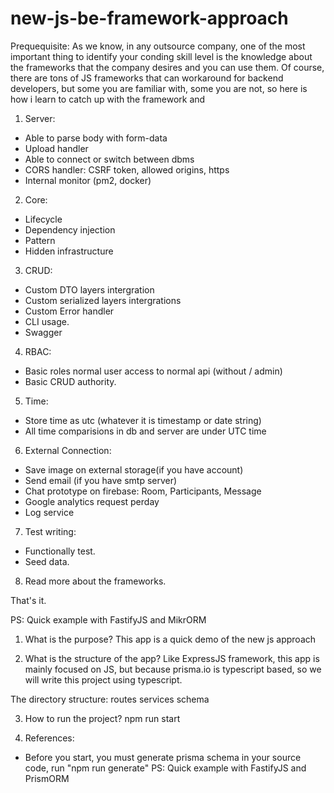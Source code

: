 # new-js-be-framework-approach

Prequequisite: As we know, in any outsource company, one of the most important thing to identify your conding skill level is the knowledge about the frameworks that the company desires and you can use them. Of course, there are tons of JS frameworks that can workaround for backend developers, but some you are familiar with, some you are not, so here is how i learn to catch up with the framework and 

1) Server:
- Able to parse body with form-data
- Upload handler
- Able to connect or switch between dbms
- CORS handler: CSRF token, allowed origins, https
- Internal monitor (pm2, docker)

2) Core:
- Lifecycle
- Dependency injection
- Pattern
- Hidden infrastructure

3) CRUD:
- Custom DTO layers intergration
- Custom serialized layers intergrations
- Custom Error handler
- CLI usage.
- Swagger

4) RBAC:
- Basic roles normal user access to normal api (without / admin)
- Basic CRUD authority.

5) Time:
- Store time as utc (whatever it is timestamp or date string)
- All time comparisions in db and server are under UTC time

6) External Connection:
- Save image on external storage(if you have account)
- Send email (if you have smtp server)
- Chat prototype on firebase: Room, Participants, Message
- Google analytics request perday
- Log service

7) Test writing:
- Functionally test.
- Seed data.

8) Read more about the frameworks.

That's it.

PS: Quick example with FastifyJS and MikrORM

1) What is the purpose?
This app is a quick demo of the new js approach

2) What is the structure of the app?
Like ExpressJS framework, this app is mainly focused on JS, but because prisma.io is typescript based, so we will write this project using typescript.

The directory structure:
routes
services
schema

3) How to run the project?
npm run start

4) References:

- Before you start, you must generate prisma schema in your source code, run "npm run generate"
PS: Quick example with FastifyJS and PrismORM
